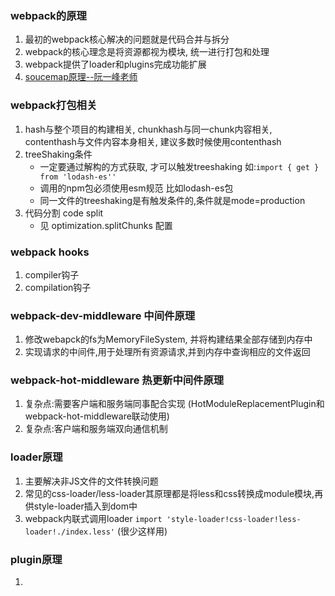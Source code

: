 ### webpack的原理
1. 最初的webpack核心解决的问题就是代码合并与拆分
2. webpack的核心理念是将资源都视为模块, 统一进行打包和处理
3. webpack提供了loader和plugins完成功能扩展
4. [soucemap原理--阮一峰老师](https://www.ruanyifeng.com/blog/2013/01/javascript_source_map.html)

### webpack打包相关
1. hash与整个项目的构建相关, chunkhash与同一chunk内容相关, contenthash与文件内容本身相关, 建议多数时候使用contenthash
2. treeShaking条件<br/>
   * 一定要通过解构的方式获取, 才可以触发treeshaking 如:```import { get } from 'lodash-es''```
   * 调用的npm包必须使用esm规范 比如lodash-es包
   * 同一文件的treeshaking是有触发条件的,条件就是mode=production
3. 代码分割 code split <br/>
   * 见 optimization.splitChunks 配置

### webpack hooks
1. compiler钩子
2. compilation钩子

### webpack-dev-middleware 中间件原理
1. 修改webapck的fs为MemoryFileSystem, 并将构建结果全部存储到内存中
2. 实现请求的中间件,用于处理所有资源请求,并到内存中查询相应的文件返回

### webpack-hot-middleware 热更新中间件原理
1. 复杂点:需要客户端和服务端同事配合实现 (HotModuleReplacementPlugin和webpack-hot-middleware联动使用)
2. 复杂点:客户端和服务端双向通信机制

### loader原理
1. 主要解决非JS文件的文件转换问题
2. 常见的css-loader/less-loader其原理都是将less和css转换成module模块,再供style-loader插入到dom中
3. webpack内联式调用loader `import 'style-loader!css-loader!less-loader!./index.less'` (很少这样用)

### plugin原理
1.

